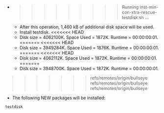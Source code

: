 * >>>>>>>>> Running inst-min-con-xtra-rescue-testdisk.sh ...
  * After this operation, 1,460 kB of additional disk space will be used.
  * Install testdisk.
<<<<<<< HEAD
  * Disk size = 4062100K. Space Used = 1872K. Runtime = 00:00:00:01.
=======
<<<<<<< HEAD
  * Disk size = 3949284K. Space Used = 1876K. Runtime = 00:00:00:01.
=======
<<<<<<< HEAD
  * Disk size = 4062112K. Space Used = 1872K. Runtime = 00:00:00:01.
=======
  * Disk size = 3948700K. Space Used = 1872K. Runtime = 00:00:00:01.
>>>>>>> refs/remotes/origin/bullseye
>>>>>>> refs/remotes/origin/bullseye
>>>>>>> refs/remotes/origin/bullseye
  * The following NEW packages will be installed:
  ```bash
testdisk
  ```
